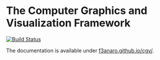 # The Computer Graphics and Visualization Framework

[![Build Status](https://travis-ci.org/f3anaro/cgv.svg?branch=modern-cmake)](https://travis-ci.org/f3anaro/cgv)

The documentation is available under
[f3anaro.github.io/cgv/](https://f3anaro.github.io/cgv/).
